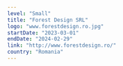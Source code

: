 ```yaml
---
level: "Small"
title: "Forest Design SRL"
logo: "www.forestdesign.ro.jpg"
startDate: "2023-03-01"
endDate: "2024-02-29"
link: "http://www.forestdesign.ro/"
country: "Romania"
---
```

